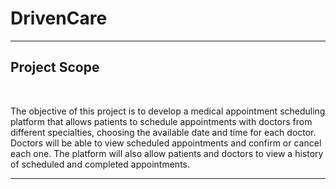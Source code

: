 # DrivenCare

---

## Project Scope

<br>

The objective of this project is to develop a medical appointment scheduling platform that allows patients to schedule appointments with doctors from different specialties, choosing the available date and time for each doctor. Doctors will be able to view scheduled appointments and confirm or cancel each one. The platform will also allow patients and doctors to view a history of scheduled and completed appointments.

---
